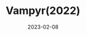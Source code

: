 ---
layout: post
tags: 
date: 2023-02-08
title: Vampyr(2022)
developer: DotNod
card-image: 10
card-offset: 65
banner-image: 5
banner-offset: 5
---